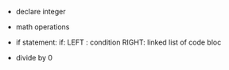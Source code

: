 + declare integer
+ math operations
+ if statement:
    if:
        LEFT : condition
        RIGHT: linked list of code bloc

+ divide by 0